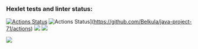 ### Hexlet tests and linter status:
[![Actions Status](https://github.com/Belkula/java-project-71/actions/workflows/hexlet-check.yml/badge.svg)](https://github.com/Belkula/java-project-71/actions)
![Actions Status](https://github.com/Belkula/java-project-71/actions/workflows/tester.yml/badge.svg)](https://github.com/Belkula/java-project-71/actions)
<a href="https://codeclimate.com/github/Belkula/java-project-71/maintainability"><img src="https://api.codeclimate.com/v1/badges/6470e15acf5a33e64bd3/maintainability" /></a>
<a href="https://codeclimate.com/github/Belkula/java-project-71/test_coverage"><img src="https://api.codeclimate.com/v1/badges/6470e15acf5a33e64bd3/test_coverage" /></a>

<a href="https://asciinema.org/a/5BTG7PysBrmxHEz4QmbSF9NAd" target="_blank"><img src="https://asciinema.org/a/5BTG7PysBrmxHEz4QmbSF9NAd.svg" /></a>